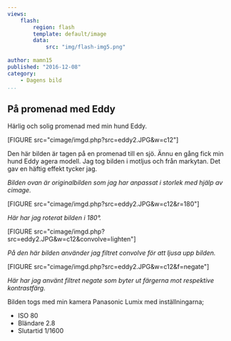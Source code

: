 ```yaml
---
views:
    flash:
        region: flash
        template: default/image
        data:
            src: "img/flash-img5.png"
            
author: mamn15
published: "2016-12-08"
category:
    - Dagens bild
...
```


## På promenad med Eddy

Härlig och solig promenad med min hund Eddy.

[FIGURE src="cimage/imgd.php?src=eddy2.JPG&w=c12"]

<!--more-->
Den här bilden är tagen på en promenad till en sjö. Ännu en gång fick min hund Eddy
agera modell. Jag tog bilden i motljus och från markytan. Det gav en häftig effekt tycker jag.

*Bilden ovan är originalbilden som jag har anpassat i storlek med hjälp av cimage.* 

[FIGURE src="cimage/imgd.php?src=eddy2.JPG&w=c12&r=180"]

*Här har jag roterat bilden i 180°.*

[FIGURE src="cimage/imgd.php?src=eddy2.JPG&w=c12&convolve=lighten"]

*På den här bilden använder jag filtret convolve för att ljusa upp bilden.*

[FIGURE src="cimage/imgd.php?src=eddy2.JPG&w=c12&f=negate"]

*Här har jag använt filtret negate som byter ut färgerna mot respektive kontrastfärg.*

Bilden togs med min kamera Panasonic Lumix med inställningarna;

* ISO 80
* Bländare 2.8
* Slutartid 1/1600
